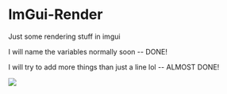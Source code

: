 # ImGui-Render
Just some rendering stuff in imgui

I will name the variables normally soon -- DONE!

I will try to add more things than just a line lol -- ALMOST DONE! 

<img src="https://i.ibb.co/kqVw4VB/obraz-2022-12-17-232203032.png">
